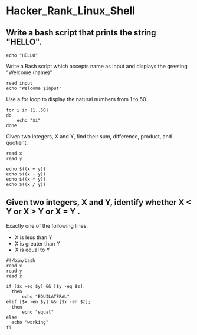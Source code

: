 # Hacker_Rank_Linux_Shell

## Write a bash script that prints the string "HELLO".
```
echo "HELLO"
```

Write a Bash script which accepts name as input and displays the greeting "Welcome (name)"
```
read input
echo "Welcome $input"
```

Use a for loop to display the natural numbers from 1 to 50.
```
for i in {1..50}
do
    echo "$i"
done
```
Given two integers, X and Y, find their sum, difference, product, and quotient.
```
read x 
read y

echo $((x + y))
echo $((x - y))
echo $((x * y))
echo $((x / y))
```

## Given two integers, X  and Y, identify whether X < Y or X > Y or X = Y .

 Exactly one of the following lines:
 - X is less than Y
 - X is greater than Y
 - X is equal to Y

  ```
  #!/bin/bash
read x 
read y 
read z 

if [$x -eq $y] && [$y -eq $z];
    then 
        echo "EQUILATERAL"
elif [$x -en $y] && [$x -en $z];
    then 
        echo "equal"
else 
    echo "working"
fi
  ```
